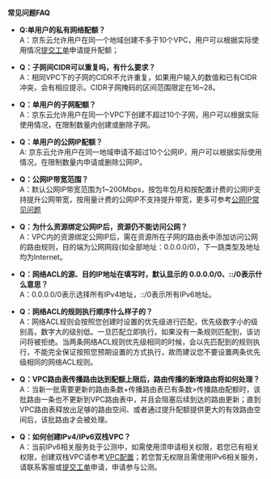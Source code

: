 **常见问题FAQ**

- **Q:单用户的私有网络配额？**</br>
  A：京东云允许用户在同一个地域创建不多于10个VPC，用户可以根据实际使用情况[提交工单](https://ticket.jdcloud.com/applyorder/form?cateId=1135&questionId=1155)申请提升配额；</br>
  
- **Q：子网间CIDR可以重复吗，有什么要求？**</br>
  A：相同VPC下的子网的CIDR不允许重复，如果用户输入的数值和已有CIDR冲突，会有相应提示。CIDR子网掩码的区间范围限定在16~28。</br>
  
- **Q：单用户的子网配额？**</br>
  A：京东云允许用户在同一个VPC下创建不超过10个子网，用户可以根据实际使用情况，在限制数量内创建或删除子网。</br>
  
- **Q：单用户的公网IP配额？**</br>
  A: 京东云允许用户在同一地域申请不超过10个公网IP，用户可以根据实际使用情况，在限制数量内申请或删除公网IP。</br>
  
- **Q：公网IP带宽范围？**</br>
  A：默认公网IP带宽范围为1~200Mbps，按包年包月和按配置计费的公网IP支持提升公网带宽，按用量计费的公网IP不支持提升带宽，更多可参考[公网IP常见问题](../../Elastic-IP/FAQ/FAQ.md)</br>
  
- **Q：为什么资源绑定公网IP后，资源仍不能访问公网？**</br>
  A：VPC内的资源绑定公网IP后，需在资源所在子网的路由表中添加访问公网的路由规则，目的端为公网网段(如全部地址：0.0.0.0/0)，下一跳类型及地址均为Internet。</br>
  
- **Q：网络ACL的源、目的IP地址在填写时，默认显示的 0.0.0.0/0、::/0表示什么意思？**</br>
  A：0.0.0.0/0表示选择所有IPv4地址，::/0表示所有IPv6地址。</br>
  
- **Q：网络ACL的规则执行顺序什么样子的？**</br>
  A：网络ACL规则会按照您创建时设置的优先级进行匹配，优先级数字小的级别高，数字大的级别低。一旦匹配立即执行。如果没有一条规则匹配到，该访问将被拒绝。当两条网络ACL规则优先级相同的时候，会以先匹配到的规则执行，不能完全保证按照您预期设置的方式执行，故而建议您不要设置两条优先级相同的网络ACL规则。</br>
  
- **Q：VPC路由表传播路由达到配额上限后，路由传播的新增路由将如何处理？**</br>
  A：当新一批需要更新的路由条数+传播路由表已有条数>传播路由配额时，该批路由一条也不更新到VPC路由表中，并且会阻塞后续到达的路由更新；直到VPC路由表释放出足够的路由空间、或者通过提升配额提供更大的有效路由空间后，该批路由才会被处理。</br>
  
- **Q：如何创建IPv4/IPv6双栈VPC？**</br>
  A：当前IPv6相关服务处于公测中，如需使用须申请相关权限，若您已有相关权限，创建双栈VPC请参考[VPC配置](https://docs.jdcloud.com/cn/virtual-private-cloud/vpc-configuration)；若您暂无权限且需使用IPv6相关服务，请联系客服或[提交工单](https://ticket.jdcloud.com/applyorder/form?cateId=1135&questionId=1155)申请，申请参与公测。</br>
  

